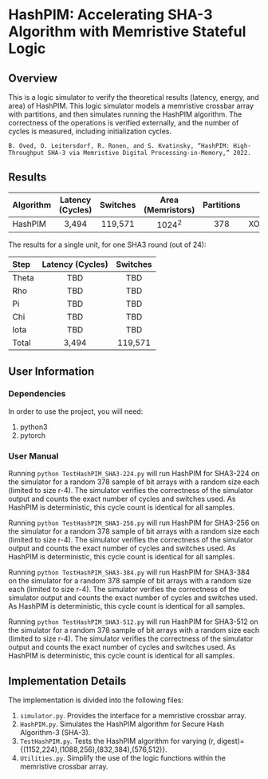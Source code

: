 # HashPIM: Accelerating SHA-3 Algorithm with Memristive Stateful Logic
## Overview
This is a logic simulator to verify the theoretical results (latency, energy, and area) of HashPIM. This logic simulator models a memristive crossbar array with partitions, and then simulates running the HashPIM algorithm. The correctness of the operations is verified externally, and the number of cycles is measured, including initialization cycles.

`B. Oved, O. Leitersdorf, R. Ronen, and S. Kvatinsky, “HashPIM: High-Throughput SHA-3 via Memristive Digital Processing-in-Memory,” 2022.`

## Results
| Algorithm | Latency (Cycles) | Switches | Area (Memristors) | Partitions | Gates
| ---- | :----: | :----: | :----: | :----: | :----: |
| HashPIM | 3,494 | 119,571 | 1024<sup>2</sup> | 378 | XOR/NOR/NOT/OR |

The results for a single unit, for one SHA3 round (out of 24):

| Step | Latency (Cycles) | Switches |
| :---- | :----: | :----: |
| Theta | TBD | TBD |
| Rho | TBD | TBD |
| Pi | TBD | TBD |
| Chi | TBD | TBD |
| Iota | TBD | TBD |
| Total | 3,494 | 119,571 |

## User Information
### Dependencies
In order to use the project, you will need:
1. python3
2. pytorch

### User Manual
Running `python TestHashPIM_SHA3-224.py` will run HashPIM for SHA3-224 on the simulator for a random 378 sample of bit arrays with a random size each (limited to size r-4). The simulator verifies the correctness
of the simulator output and counts the exact number of cycles and switches used. As HashPIM is deterministic, this cycle count is identical for all samples.

Running `python TestHashPIM_SHA3-256.py` will run HashPIM for SHA3-256 on the simulator for a random 378 sample of bit arrays with a random size each (limited to size r-4). The simulator verifies the correctness
of the simulator output and counts the exact number of cycles and switches used. As HashPIM is deterministic, this cycle count is identical for all samples.

Running `python TestHashPIM_SHA3-384.py` will run HashPIM for SHA3-384 on the simulator for a random 378 sample of bit arrays with a random size each (limited to size r-4). The simulator verifies the correctness
of the simulator output and counts the exact number of cycles and switches used. As HashPIM is deterministic, this cycle count is identical for all samples.

Running `python TestHashPIM_SHA3-512.py` will run HashPIM for SHA3-512 on the simulator for a random 378 sample of bit arrays with a random size each (limited to size r-4). The simulator verifies the correctness
of the simulator output and counts the exact number of cycles and switches used. As HashPIM is deterministic, this cycle count is identical for all samples.

## Implementation Details
The implementation is divided into the following files: 
1. `simulator.py`. Provides the interface for a memristive crossbar array.
2. `HashPIM.py`. Simulates the HashPIM algorithm for Secure Hash Algorithm-3 (SHA-3).
3. `TestHashPIM.py`. Tests the HashPIM algorithm for varying (r, digest)={(1152,224),(1088,256),(832,384),(576,512)}.
4. `Utilities.py`. Simplify the use of the logic functions within the memristive crossbar array.
